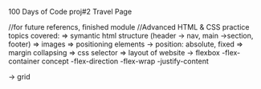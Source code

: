 100 Days of Code proj#2 Travel Page

//for future referencs, finished module 
//Advanced HTML & CSS practice
topics covered:
=> symantic html structure (header -> nav, main ->section, footer)
=> images
=> positioning elements
   -> position: absolute, fixed
=> margin collapsing
=> css selector
=> layout of website
   -> flexbox
      -flex-container concept
      -flex-direction
      -flex-wrap
      -justify-content
      
   -> grid
